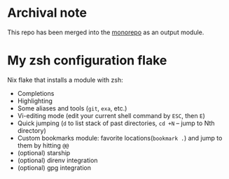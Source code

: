 # Archival note

This repo has been merged into the [monorepo](https://github.com/VTimofeenko/monorepo-machine-config) as an output module.

# My zsh configuration flake

Nix flake that installs a module with zsh:

* Completions
* Highlighting
* Some aliases and tools (`git`, `exa`, etc.)
* Vi-editing mode (edit your current shell command by `ESC`, then `E`)
* Quick jumping (`d` to list stack of past directories, `cd +N` – jump to Nth directory)
* Custom bookmarks module: favorite locations(`bookmark .`) and jump to them by hitting `@@`
* (optional) starship
* (optional) direnv integration
* (optional) gpg integration

